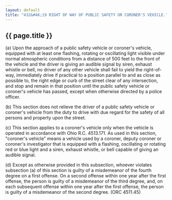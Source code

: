 ```yaml
---
layout: default
title: "432&#46;19 RIGHT OF WAY OF PUBLIC SAFETY OR CORONER'S VEHICLE."
---
```


{{ page.title }}
----------------

(a) Upon the approach of a public safety vehicle or coroner's vehicle, equipped with at least one flashing, rotating or oscillating light visible under normal atmospheric conditions from a distance of 500 feet to the front of the vehicle and the driver is giving an audible signal by siren, exhaust whistle or bell, no driver of any other vehicle shall fail to yield the right-of-way, immediately drive if practical to a position parallel to and as close as possible to, the right edge or curb of the street clear of any intersection, and stop and remain in that position until the public safety vehicle or coroner's vehicle has passed, except when otherwise directed by a police officer.

(b) This section does not relieve the driver of a public safety vehicle or coroner's vehicle from the duty to drive with due regard for the safety of all persons and property upon the street.

(c) This section applies to a coroner's vehicle only when the vehicle is operated in accordance with Ohio R.C. 4513.171. As used in this section, "coroner's vehicle" means a vehicle used by a coroner, deputy coroner or coroner's investigator that is equipped with a flashing, oscillating or rotating red or blue light and a siren, exhaust whistle, or bell capable of giving an audible signal.

(d) Except as otherwise provided in this subsection, whoever violates subsection (a) of this section is guilty of a misdemeanor of the fourth degree on a first offense. On a second offense within one year after the first offense, the person is guilty of a misdemeanor of the third degree, and, on each subsequent offense within one year after the first offense, the person is guilty of a misdemeanor of the second degree. (ORC 4511.45)